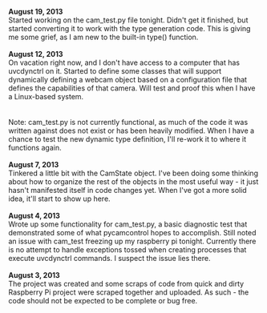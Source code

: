 **August 19, 2013**<br>
Started working on the cam_test.py file tonight.  Didn't get it finished, but started converting it to work with the type generation code.  This is giving me some grief, as I am new to the built-in type() function.<br>
<br>
<b>August 12, 2013</b><br>
On vacation right now, and I don't have access to a computer that has uvcdynctrl on it.  Started to define some classes that will support dynamically defining a webcam object based on a configuration file that defines the capabilities of that camera.  Will test and proof this when I have a Linux-based system.<br>
<br>
<br>
Note:  cam_test.py is not currently functional, as much of the code it was written against does not exist or has been heavily modified.  When I have a chance to test the new dynamic type definition, I'll re-work it to where it functions again.<br>
<br>
<b>August 7, 2013</b><br>
Tinkered a little bit with the CamState object.  I've been doing some thinking about how to organize the rest of the objects in the most useful way - it just hasn't manifested itself in code changes yet.  When I've got a more solid idea, it'll start to show up here.<br>
<br>
<b>August 4, 2013</b><br>
Wrote up some functionality for cam_test.py, a basic diagnostic test that demonstrated some of what pycamcontrol hopes to accomplish.  Still noted an issue with cam_test freezing up my raspberry pi tonight.  Currently there is no attempt to handle exceptions tossed when creating processes that execute uvcdynctrl commands.  I suspect the issue lies there.<br>
<br>
<b>August 3, 2013</b><br>
The project was created and some scraps of code from quick and dirty Raspberry Pi project were scraped together and uploaded.  As such - the code should not be expected to be complete or bug free.